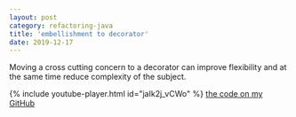 ```yaml
---
layout: post
category: refactoring-java
title: 'embellishment to decorator'
date: 2019-12-17
---
```


Moving a cross cutting concern to a decorator can improve flexibility and at the same time reduce complexity of the subject.   

{% include youtube-player.html id="jaIk2j_vCWo" %}
[the code on my GitHub](https://github.com/gregorriegler/refactoring-embellishment-to-decorator)

